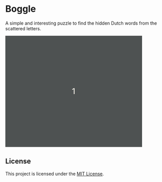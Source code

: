 # Boggle

A simple and interesting puzzle to find the hidden Dutch words from the scattered letters.

![Boggle demo](docs/boggle-demo.gif)

## License

This project is licensed under the [MIT License](./LICENSE.md).
